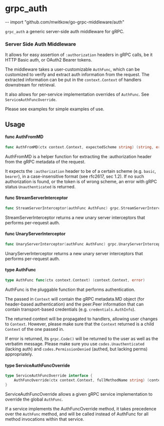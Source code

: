 # grpc_auth
--
    import "github.com/mwitkow/go-grpc-middleware/auth"

`grpc_auth` a generic server-side auth middleware for gRPC.


### Server Side Auth Middleware

It allows for easy assertion of `:authorization` headers in gRPC calls, be it
HTTP Basic auth, or OAuth2 Bearer tokens.

The middleware takes a user-customizable `AuthFunc`, which can be customized to
verify and extract auth information from the request. The extracted information
can be put in the `context.Context` of handlers downstream for retrieval.

It also allows for per-service implementation overrides of `AuthFunc`. See
`ServiceAuthFuncOverride`.

Please see examples for simple examples of use.

## Usage

#### func  AuthFromMD

```go
func AuthFromMD(ctx context.Context, expectedScheme string) (string, error)
```
AuthFromMD is a helper function for extracting the :authorization header from
the gRPC metadata of the request.

It expects the `:authorization` header to be of a certain scheme (e.g. `basic`,
`bearer`), in a case-insensitive format (see rfc2617, sec 1.2). If no such
authorization is found, or the token is of wrong scheme, an error with gRPC
status `Unauthenticated` is returned.

#### func  StreamServerInterceptor

```go
func StreamServerInterceptor(authFunc AuthFunc) grpc.StreamServerInterceptor
```
StreamServerInterceptor returns a new unary server interceptors that performs
per-request auth.

#### func  UnaryServerInterceptor

```go
func UnaryServerInterceptor(authFunc AuthFunc) grpc.UnaryServerInterceptor
```
UnaryServerInterceptor returns a new unary server interceptors that performs
per-request auth.

#### type AuthFunc

```go
type AuthFunc func(ctx context.Context) (context.Context, error)
```

AuthFunc is the pluggable function that performs authentication.

The passed in `Context` will contain the gRPC metadata.MD object (for
header-based authentication) and the peer.Peer information that can contain
transport-based credentials (e.g. `credentials.AuthInfo`).

The returned context will be propagated to handlers, allowing user changes to
`Context`. However, please make sure that the `Context` returned is a child
`Context` of the one passed in.

If error is returned, its `grpc.Code()` will be returned to the user as well as
the verbatim message. Please make sure you use `codes.Unauthenticated` (lacking
auth) and `codes.PermissionDenied` (authed, but lacking perms) appropriately.

#### type ServiceAuthFuncOverride

```go
type ServiceAuthFuncOverride interface {
	AuthFuncOverride(ctx context.Context, fullMethodName string) (context.Context, error)
}
```

ServiceAuthFuncOverride allows a given gRPC service implementation to override
the global `AuthFunc`.

If a service implements the AuthFuncOverride method, it takes precedence over
the `AuthFunc` method, and will be called instead of AuthFunc for all method
invocations within that service.
